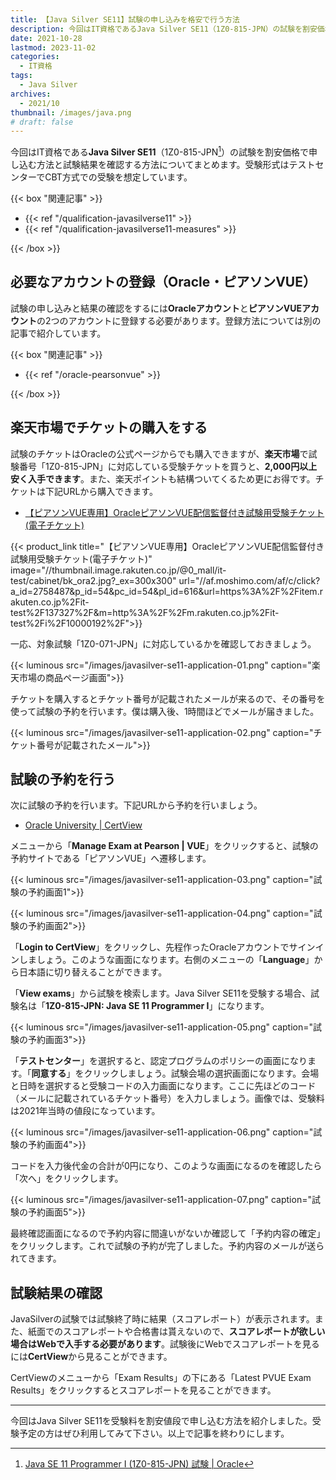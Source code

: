 ```yaml
---
title: 【Java Silver SE11】試験の申し込みを格安で行う方法
description: 今回はIT資格であるJava Silver SE11（1Z0-815-JPN）の試験を割安価格で申し込む方法と試験結果を確認する方法についてまとめます。受験形式はテストセンターでCBT方式での受験を想定しています。
date: 2021-10-28
lastmod: 2023-11-02
categories: 
  - IT資格
tags: 
  - Java Silver
archives: 
  - 2021/10
thumbnail: /images/java.png
# draft: false
---
```


今回はIT資格である**Java Silver SE11**（1Z0-815-JPN[^a]）の試験を割安価格で申し込む方法と試験結果を確認する方法についてまとめます。受験形式はテストセンターでCBT方式での受験を想定しています。

[^a]:[Java SE 11 Programmer I (1Z0-815-JPN) 試験 | Oracle](https://www.oracle.com/jp/education/certification/1z0-815-jpn-48261-ja.html)

{{< box "関連記事" >}}
<ul>
<li>{{< ref "/qualification-javasilverse11" >}}</li>
<li>{{< ref "/qualification-javasilverse11-measures" >}}</li>
</ul>
{{< /box >}}

## 必要なアカウントの登録（Oracle・ピアソンVUE）

試験の申し込みと結果の確認をするには**Oracleアカウント**と**ピアソンVUEアカウント**の2つのアカウントに登録する必要があります。登録方法については別の記事で紹介しています。

{{< box "関連記事" >}}
<ul>
<li>{{< ref "/oracle-pearsonvue" >}}</li>
</ul>
{{< /box >}}

## 楽天市場でチケットの購入をする

試験のチケットはOracleの公式ページからでも購入できますが、**楽天市場**で試験番号「1Z0-815-JPN」に対応している受験チケットを買うと、**2,000円以上安く入手できます**。また、楽天ポイントも結構ついてくるため更にお得です。チケットは下記URLから購入できます。

* [【ピアソンVUE専用】OracleピアソンVUE配信監督付き試験用受験チケット(電子チケット)](https://af.moshimo.com/af/c/click?a_id=2758487&p_id=54&pc_id=54&pl_id=616&url=https%3A%2F%2Fitem.rakuten.co.jp%2Fit-test%2F137327%2F&m=http%3A%2F%2Fm.rakuten.co.jp%2Fit-test%2Fi%2F10000192%2F)

{{< product_link title="【ピアソンVUE専用】OracleピアソンVUE配信監督付き試験用受験チケット(電子チケット)" image="//thumbnail.image.rakuten.co.jp/@0_mall/it-test/cabinet/bk_ora2.jpg?_ex=300x300" url="//af.moshimo.com/af/c/click?a_id=2758487&p_id=54&pc_id=54&pl_id=616&url=https%3A%2F%2Fitem.rakuten.co.jp%2Fit-test%2F137327%2F&m=http%3A%2F%2Fm.rakuten.co.jp%2Fit-test%2Fi%2F10000192%2F">}}

一応、対象試験「1Z0-071-JPN」に対応しているかを確認しておきましょう。

{{< luminous src="/images/javasilver-se11-application-01.png" caption="楽天市場の商品ページ画面">}}

チケットを購入するとチケット番号が記載されたメールが来るので、その番号を使って試験の予約を行います。僕は購入後、1時間ほどでメールが届きました。

{{< luminous src="/images/javasilver-se11-application-02.png" caption="チケット番号が記載されたメール">}}

## 試験の予約を行う

次に試験の予約を行います。下記URLから予約を行いましょう。

* [Oracle University | CertView](https://catalog-education.oracle.com/pls/apex/f?p=1010:26:564432523336)

メニューから「**Manage Exam at Pearson | VUE**」をクリックすると、試験の予約サイトである「ピアソンVUE」へ遷移します。 

{{< luminous src="/images/javasilver-se11-application-03.png" caption="試験の予約画面1">}}

{{< luminous src="/images/javasilver-se11-application-04.png" caption="試験の予約画面2">}}

「**Login to CertView**」をクリックし、先程作ったOracleアカウントでサインインしましょう。このような画面になります。右側のメニューの「**Language**」から日本語に切り替えることができます。

「**View exams**」から試験を検索します。Java Silver SE11を受験する場合、試験名は「**1Z0-815-JPN: Java SE 11 Programmer I**」になります。

{{< luminous src="/images/javasilver-se11-application-05.png" caption="試験の予約画面3">}}

「**テストセンター**」を選択すると、認定プログラムのポリシーの画面になります。「**同意する**」をクリックしましょう。試験会場の選択画面になります。会場と日時を選択すると受験コードの入力画面になります。ここに先ほどのコード（メールに記載されているチケット番号）を入力しましょう。画像では、受験料は2021年当時の値段になっています。

{{< luminous src="/images/javasilver-se11-application-06.png" caption="試験の予約画面4">}}

コードを入力後代金の合計が0円になり、このような画面になるのを確認したら「次へ」をクリックします。

{{< luminous src="/images/javasilver-se11-application-07.png" caption="試験の予約画面5">}}

最終確認画面になるので予約内容に間違いがないか確認して「予約内容の確定」をクリックします。これで試験の予約が完了しました。予約内容のメールが送られてきます。

## 試験結果の確認

JavaSilverの試験では試験終了時に結果（スコアレポート）が表示されます。また、紙面でのスコアレポートや合格書は貰えないので、**スコアレポートが欲しい場合はWebで入手する必要があります**。試験後にWebでスコアレポートを見るには**CertView**から見ることができます。

CertViewのメニューから「Exam Results」の下にある「Latest PVUE Exam Results」をクリックするとスコアレポートを見ることができます。

* * *

今回はJava Silver SE11を受験料を割安値段で申し込む方法を紹介しました。受験予定の方はぜひ利用してみて下さい。以上で記事を終わりにします。